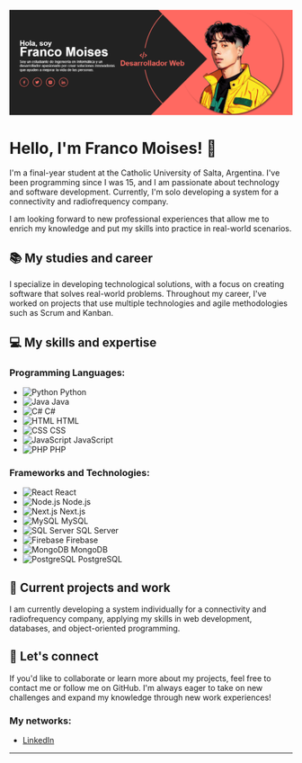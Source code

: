 ![Banner](image.png)

# Hello, I'm Franco Moises! 👋

I'm a final-year student at the Catholic University of Salta, Argentina. I've been programming since I was 15, and I am passionate about technology and software development. Currently, I'm solo developing a system for a connectivity and radiofrequency company. 

I am looking forward to new professional experiences that allow me to enrich my knowledge and put my skills into practice in real-world scenarios.

## 📚 My studies and career
I specialize in developing technological solutions, with a focus on creating software that solves real-world problems. Throughout my career, I've worked on projects that use multiple technologies and agile methodologies such as Scrum and Kanban.

## 💻 My skills and expertise

### Programming Languages:
- ![Python](https://img.shields.io/badge/Python-3776AB?style=flat-square&logo=python&logoColor=white) Python
- ![Java](https://img.shields.io/badge/Java-007396?style=flat-square&logo=java&logoColor=white) Java
- ![C#](https://img.shields.io/badge/C%23-239120?style=flat-square&logo=csharp&logoColor=white) C#
- ![HTML](https://img.shields.io/badge/HTML-E34F26?style=flat-square&logo=html5&logoColor=white) HTML
- ![CSS](https://img.shields.io/badge/CSS-1572B6?style=flat-square&logo=css3&logoColor=white) CSS
- ![JavaScript](https://img.shields.io/badge/JavaScript-F7DF1E?style=flat-square&logo=javascript&logoColor=black) JavaScript
- ![PHP](https://img.shields.io/badge/PHP-777BB4?style=flat-square&logo=php&logoColor=white) PHP

### Frameworks and Technologies:
- ![React](https://img.shields.io/badge/React-61DAFB?style=flat-square&logo=react&logoColor=black) React
- ![Node.js](https://img.shields.io/badge/Node.js-339933?style=flat-square&logo=node.js&logoColor=white) Node.js
- ![Next.js](https://img.shields.io/badge/Next.js-000000?style=flat-square&logo=next.js&logoColor=white) Next.js
- ![MySQL](https://img.shields.io/badge/MySQL-4479A1?style=flat-square&logo=mysql&logoColor=white) MySQL
- ![SQL Server](https://img.shields.io/badge/SQL%20Server-CC2927?style=flat-square&logo=microsoft-sql-server&logoColor=white) SQL Server
- ![Firebase](https://img.shields.io/badge/Firebase-FFCA28?style=flat-square&logo=firebase&logoColor=white) Firebase
- ![MongoDB](https://img.shields.io/badge/MongoDB-47A248?style=flat-square&logo=mongodb&logoColor=white) MongoDB
- ![PostgreSQL](https://img.shields.io/badge/PostgreSQL-336791?style=flat-square&logo=postgresql&logoColor=white) PostgreSQL  

## 🚀 Current projects and work
I am currently developing a system individually for a connectivity and radiofrequency company, applying my skills in web development, databases, and object-oriented programming.

## 💬 Let's connect
If you'd like to collaborate or learn more about my projects, feel free to contact me or follow me on GitHub. I'm always eager to take on new challenges and expand my knowledge through new work experiences!

### My networks:
- [LinkedIn](https://www.linkedin.com/in/franco-julián-moisés-romero-717060279/)

---




